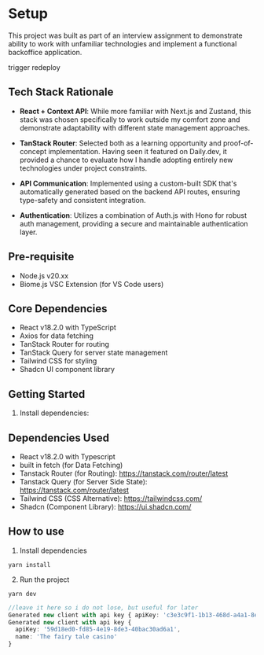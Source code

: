 # Setup

This project was built as part of an interview assignment to demonstrate ability to work with unfamiliar technologies and implement a functional backoffice application.

trigger redeploy

## Tech Stack Rationale

- **React + Context API**: While more familiar with Next.js and Zustand, this stack was chosen specifically to work outside my comfort zone and demonstrate adaptability with different state management approaches.

- **TanStack Router**: Selected both as a learning opportunity and proof-of-concept implementation. Having seen it featured on Daily.dev, it provided a chance to evaluate how I handle adopting entirely new technologies under project constraints.

- **API Communication**: Implemented using a custom-built SDK that's automatically generated based on the backend API routes, ensuring type-safety and consistent integration.

- **Authentication**: Utilizes a combination of Auth.js with Hono for robust auth management, providing a secure and maintainable authentication layer.

## Pre-requisite

- Node.js v20.xx
- Biome.js VSC Extension (for VS Code users)

## Core Dependencies

- React v18.2.0 with TypeScript
- Axios for data fetching
- TanStack Router for routing
- TanStack Query for server state management
- Tailwind CSS for styling
- Shadcn UI component library

## Getting Started

1. Install dependencies:

## Dependencies Used

- React v18.2.0 with Typescript
- built in fetch (for Data Fetching)
- Tanstack Router (for Routing): <https://tanstack.com/router/latest>
- Tanstack Query (for Server Side State): <https://tanstack.com/router/latest>
- Tailwind CSS (CSS Alternative): <https://tailwindcss.com/>
- Shadcn (Component Library): <https://ui.shadcn.com/>

## How to use

1. Install dependencies

```
yarn install
```

2. Run the project

```
yarn dev
```


```typescript
//leave it here so i do not lose, but useful for later
Generated new client with api key { apiKey: 'c3e3c9f1-1b13-468d-a4a1-8e17a72d8746', name: 'Web Client' }
Generated new client with api key {
  apiKey: '59d18ed0-fd85-4e19-8de3-40bac30ad6a1',
  name: 'The fairy tale casino'
}
```
